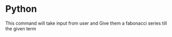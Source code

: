 # Python
This command will take input from user and Give them a fabonacci series till the given term
